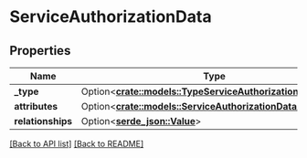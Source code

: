 # ServiceAuthorizationData

## Properties

Name | Type | Description | Notes
------------ | ------------- | ------------- | -------------
**_type** | Option<[**crate::models::TypeServiceAuthorization**](TypeServiceAuthorization.md)> |  | 
**attributes** | Option<[**crate::models::ServiceAuthorizationDataAttributes**](ServiceAuthorizationDataAttributes.md)> |  | 
**relationships** | Option<[**serde_json::Value**](SerdeJsonValue.md)> |  | 

[[Back to API list]](../README.md#documentation-for-api-endpoints) [[Back to README]](../README.md)


